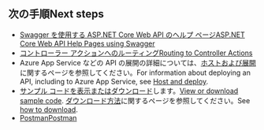 ## <a name="next-steps"></a><span data-ttu-id="b34ce-101">次の手順</span><span class="sxs-lookup"><span data-stu-id="b34ce-101">Next steps</span></span>

* [<span data-ttu-id="b34ce-102">Swagger を使用する ASP.NET Core Web API のヘルプ ページ</span><span class="sxs-lookup"><span data-stu-id="b34ce-102">ASP.NET Core Web API Help Pages using Swagger</span></span>](xref:tutorials/web-api-help-pages-using-swagger)
* [<span data-ttu-id="b34ce-103">コントローラー アクションへのルーティング</span><span class="sxs-lookup"><span data-stu-id="b34ce-103">Routing to Controller Actions</span></span>](xref:mvc/controllers/routing)
* <span data-ttu-id="b34ce-104">Azure App Service などの API の展開の詳細については、[ホストおよび展開](xref:host-and-deploy/index)に関するページを参照してください。</span><span class="sxs-lookup"><span data-stu-id="b34ce-104">For information about deploying an API, including to Azure App Service, see [Host and deploy](xref:host-and-deploy/index).</span></span>
* <span data-ttu-id="b34ce-105">[サンプル コードを表示またはダウンロード](https://github.com/aspnet/Docs/tree/master/aspnetcore/tutorials/first-web-api/sample)します。</span><span class="sxs-lookup"><span data-stu-id="b34ce-105">[View or download sample code](https://github.com/aspnet/Docs/tree/master/aspnetcore/tutorials/first-web-api/sample).</span></span> <span data-ttu-id="b34ce-106">[ダウンロード方法](xref:tutorials/index#how-to-download-a-sample)に関するページを参照してください。</span><span class="sxs-lookup"><span data-stu-id="b34ce-106">See [how to download](xref:tutorials/index#how-to-download-a-sample).</span></span>
* [<span data-ttu-id="b34ce-107">Postman</span><span class="sxs-lookup"><span data-stu-id="b34ce-107">Postman</span></span>](https://www.getpostman.com/)
